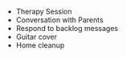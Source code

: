 - Therapy Session
- Conversation with Parents
- Respond to backlog messages
- Guitar cover
- Home cleanup